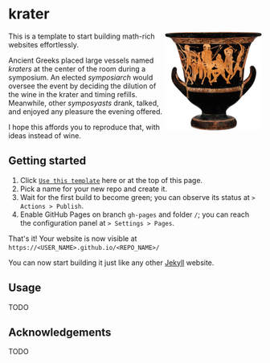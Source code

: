 # krater

<img align="right" width="192px" alt="Terracotta calyx-krater, ca. 460–450 B.C. Source: https://www.metmuseum.org/art/collection/search/247966" src="https://github.com/paolobrasolin/krater/raw/main/krater.png">

This is a template to start building math-rich websites effortlessly.

Ancient Greeks placed large vessels named _kraters_ at the center of the room during a symposium.
An elected _symposiarch_ would oversee the event by deciding the dilution of the wine in the krater and timing refills.
Meanwhile, other _symposyasts_ drank, talked, and enjoyed any pleasure the evening offered.

I hope this affords you to reproduce that, with ideas instead of wine.

## Getting started

1. Click [`Use this template`][krater-generate-url] here or at the top of this page.
2. Pick a name for your new repo and create it.
3. Wait for the first build to become green; you can observe its status at `> Actions > Publish`.
4. Enable GitHub Pages on branch `gh-pages` and folder `/`; you can reach the configuration panel at `> Settings > Pages`.

That's it! Your website is now visible at `https://<USER_NAME>.github.io/<REPO_NAME>/`

You can now start building it just like any other [Jekyll][jekyll-url] website.

[krater-generate-url]: https://github.com/paolobrasolin/krater/generate
[jekyll-url]: https://jekyllrb.com/

## Usage

TODO

## Acknowledgements

TODO
